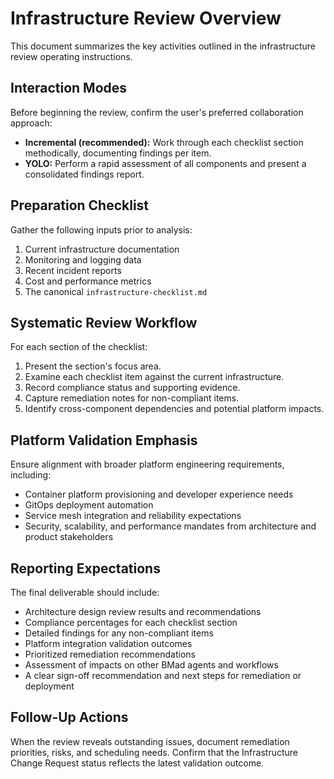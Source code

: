 # Infrastructure Review Overview

This document summarizes the key activities outlined in the infrastructure review operating instructions.

## Interaction Modes

Before beginning the review, confirm the user's preferred collaboration approach:

- **Incremental (recommended):** Work through each checklist section methodically, documenting findings per item.
- **YOLO:** Perform a rapid assessment of all components and present a consolidated findings report.

## Preparation Checklist

Gather the following inputs prior to analysis:

1. Current infrastructure documentation
2. Monitoring and logging data
3. Recent incident reports
4. Cost and performance metrics
5. The canonical `infrastructure-checklist.md`

## Systematic Review Workflow

For each section of the checklist:

1. Present the section's focus area.
2. Examine each checklist item against the current infrastructure.
3. Record compliance status and supporting evidence.
4. Capture remediation notes for non-compliant items.
5. Identify cross-component dependencies and potential platform impacts.

## Platform Validation Emphasis

Ensure alignment with broader platform engineering requirements, including:

- Container platform provisioning and developer experience needs
- GitOps deployment automation
- Service mesh integration and reliability expectations
- Security, scalability, and performance mandates from architecture and product stakeholders

## Reporting Expectations

The final deliverable should include:

- Architecture design review results and recommendations
- Compliance percentages for each checklist section
- Detailed findings for any non-compliant items
- Platform integration validation outcomes
- Prioritized remediation recommendations
- Assessment of impacts on other BMad agents and workflows
- A clear sign-off recommendation and next steps for remediation or deployment

## Follow-Up Actions

When the review reveals outstanding issues, document remediation priorities, risks, and scheduling needs. Confirm that the Infrastructure Change Request status reflects the latest validation outcome.
